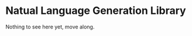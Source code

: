 Natual Language Generation Library
==================================

Nothing to see here yet, move along.
